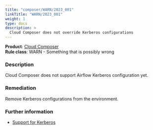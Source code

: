 ```yaml
---
title: "composer/WARN/2023_001"
linkTitle: "WARN/2023_001"
weight: 1
type: docs
description: >
  Cloud Composer does not override Kerberos configurations
---
```


**Product**: [Cloud Composer](https://cloud.google.com/composer)\
**Rule class**: WARN - Something that is possibly wrong

### Description

Cloud Composer does not support Airflow Kerberos configuration yet.

### Remediation

Remove Kerberos configurations from the environment.

### Further information

- [Support for
  Kerberos](https://cloud.google.com/composer/docs/composer-2/known-issues#kerberos-support)
